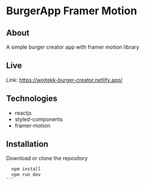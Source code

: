 # BurgerApp Framer Motion

## About

A simple burger creator app with framer motion library

## Live

Link: https://wojtekk-burger-creator.netlify.app/

## Technologies

- reactjs
- styled-components
- framer-motion

## Installation

Download or clone the repository

````bash
  npm install
  npm run dev
```
````

